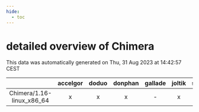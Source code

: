 ```yaml
---
hide:
  - toc
---
```


detailed overview of Chimera
============================


This data was automatically generated on Thu, 31 Aug 2023 at 14:42:57 CEST  

| |accelgor|doduo|donphan|gallade|joltik|skitty|swalot|victini|
| :---: | :---: | :---: | :---: | :---: | :---: | :---: | :---: | :---: |
|Chimera/1.16-linux_x86_64|x|x|x|-|x|x|x|x|
